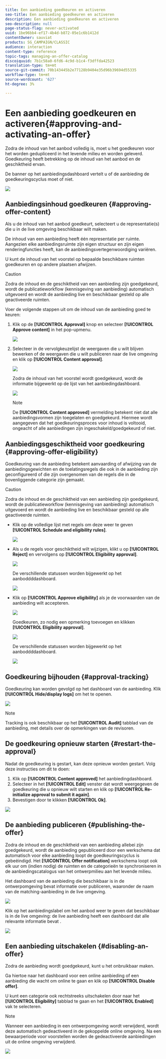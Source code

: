 ```yaml
---
title: Een aanbieding goedkeuren en activeren
seo-title: Een aanbieding goedkeuren en activeren
description: Een aanbieding goedkeuren en activeren
seo-description: null
page-status-flag: never-activated
uuid: 1be96bb4-ef17-4b4d-b872-05e1c6b1412d
contentOwner: sauviat
products: SG_CAMPAIGN/CLASSIC
audience: interaction
content-type: reference
topic-tags: managing-an-offer-catalog
discoiquuid: 7b1c58a0-6fd6-4c9d-b1c4-f3dffda42523
translation-type: tm+mt
source-git-commit: 70b143445b2e77128b9404e35d96b39694d55335
workflow-type: tm+mt
source-wordcount: '627'
ht-degree: 3%

---
```



# Een aanbieding goedkeuren en activeren{#approving-and-activating-an-offer}

Zodra de inhoud van het aanbod volledig is, moet u het goedkeuren voor het worden gedupliceerd in het levende milieu en worden geleverd. Goedkeuring heeft betrekking op de inhoud van het aanbod en de geschiktheid ervan.

De banner op het aanbiedingsdashboard vertelt u of de aanbieding de goedkeuringscyclus moet of niet.

![](assets/offer_validate_001.png)

## Aanbiedingsinhoud goedkeuren {#approving-offer-content}

Als u de inhoud van het aanbod goedkeurt, selecteert u de representatie(s) die u in de live omgeving beschikbaar wilt maken.

De inhoud van een aanbieding heeft één representatie per ruimte. Aangezien elke aanbiedingsruimte zijn eigen structuur en zijn eigen renderingfuncties heeft, kan de aanbiedingsvertegenwoordiging variëren.

U kunt de inhoud van het voorstel op bepaalde beschikbare ruimten goedkeuren en op andere plaatsen afwijzen.

>[!CAUTION]
>
>Zodra de inhoud en de geschiktheid van een aanbieding zijn goedgekeurd, wordt de publicatieworkflow (kennisgeving van aanbieding) automatisch uitgevoerd en wordt de aanbieding live en beschikbaar gesteld op alle geactiveerde ruimten.

Voer de volgende stappen uit om de inhoud van de aanbieding goed te keuren:

1. Klik op de **[!UICONTROL Approval]** knop en selecteer **[!UICONTROL Approve content]** in het pop-upmenu.

   ![](assets/offer_validate_002.png)

1. Selecteer in de vervolgkeuzelijst de weergaven die u wilt blijven bewerken of de weergaven die u wilt publiceren naar de live omgeving en klik op **[!UICONTROL Content approval]**.

   ![](assets/offer_validate_003.png)

   Zodra de inhoud van het voorstel wordt goedgekeurd, wordt de informatie bijgewerkt op de lijst van het aanbiedingdashboard.

   ![](assets/offer_validate_004.png)

   >[!NOTE]
   >
   >De **[!UICONTROL Content approved]** vermelding betekent niet dat alle aanbiedingsvormen zijn toegelaten en goedgekeurd. Hiermee wordt aangegeven dat het goedkeuringsproces voor inhoud is voltooid, ongeacht of alle aanbiedingen zijn ingeschakeld/goedgekeurd of niet.

## Aanbiedingsgeschiktheid voor goedkeuring {#approving-offer-eligibility}

Goedkeuring van de aanbieding betekent aanvaarding of afwijzing van de aanbiedingsgewichten en de toelatingsregels die ook in de aanbieding zijn geconfigureerd of die zijn overgenomen van de regels die in de bovenliggende categorie zijn gemaakt.

>[!CAUTION]
>
>Zodra de inhoud en de geschiktheid van een aanbieding zijn goedgekeurd, wordt de publicatieworkflow (kennisgeving van aanbieding) automatisch uitgevoerd en wordt de aanbieding live en beschikbaar gesteld op alle geactiveerde ruimten.

* Klik op de volledige lijst met regels om deze weer te geven **[!UICONTROL Schedule and eligibility rules]**.

   ![](assets/offer_validate_005.png)

* Als u de regels voor geschiktheid wilt wijzigen, klikt u op **[!UICONTROL Reject]** en vervolgens op **[!UICONTROL Eligibility approval]**.

   ![](assets/offer_validate_007.png)

   De verschillende statussen worden bijgewerkt op het aanboddddashboard.

   ![](assets/offer_validate_006.png)

* Klik op **[!UICONTROL Approve eligibility]** als je de voorwaarden van de aanbieding wilt accepteren.

   ![](assets/offer_validate_008.png)

   Goedkeuren, zo nodig een opmerking toevoegen en klikken **[!UICONTROL Eligibility approval]**.

   ![](assets/offer_validate_009.png)

   De verschillende statussen worden bijgewerkt op het aanboddddashboard.

   ![](assets/offer_validate_010.png)

## Goedkeuring bijhouden {#approval-tracking}

Goedkeuring kan worden gevolgd op het dashboard van de aanbieding. Klik **[!UICONTROL Hide/display logs]** om het te openen.

![](assets/offer_validate_012.png)

>[!NOTE]
>
>Tracking is ook beschikbaar op het **[!UICONTROL Audit]** tabblad van de aanbieding, met details over de opmerkingen van de revisoren.

## De goedkeuring opnieuw starten {#restart-the-approval}

Nadat de goedkeuring is gestart, kan deze opnieuw worden gestart. Volg deze instructies om dit te doen:

1. Klik op **[!UICONTROL Content approved]** het aanbiedingdashboard.
1. Selecteer in het **[!UICONTROL Edit]** venster dat wordt weergegeven de goedkeuring die u opnieuw wilt starten en klik op **[!UICONTROL Re-initialize approval to submit it again]**.
1. Bevestigen door te klikken **[!UICONTROL Ok]**.

![](assets/offer_validate_013.png)

## De aanbieding publiceren {#publishing-the-offer}

Zodra de inhoud en de geschiktheid van een aanbieding allebei zijn goedgekeurd, wordt de aanbieding gepubliceerd door een werkschema dat automatisch voor elke aanbieding loopt de goedkeuringscyclus is gebeëindigd. Het **[!UICONTROL Offer notification]** werkschema loopt ook elk uur om (indien nodig) de ruimten en de categorieën te synchroniseren in de aanbiedingscatalogus van het ontwerpmilieu aan het levende milieu.

Het dashboard van de aanbieding die beschikbaar is in de ontwerpomgeving bevat informatie over publiceren, waaronder de naam van de matching-aanbieding in de live omgeving.

![](assets/offer_golive_001.png)

Klik op het aanbiedingslabel om het aanbod weer te geven dat beschikbaar is in de live omgeving: de live aanbieding heeft een dashboard dat alle relevante informatie bevat .

![](assets/offer_golive_002.png)

## Een aanbieding uitschakelen {#disabling-an-offer}

Zodra de aanbieding wordt goedgekeurd, kunt u het onbruikbaar maken.

Ga hiertoe naar het dashboard voor een online aanbieding of een aanbieding die wacht om online te gaan en klik op **[!UICONTROL Disable offer]**.

U kunt een categorie ook rechtstreeks uitschakelen door naar het **[!UICONTROL Eligibility]** tabblad te gaan en het **[!UICONTROL Enabled]** vak te selecteren.

>[!NOTE]
>
>Wanneer een aanbieding in een ontwerpomgeving wordt verwijderd, wordt deze automatisch gedeactiveerd in de gekoppelde online omgeving. Na een bewaarperiode voor voorstellen worden de gedeactiveerde aanbiedingen uit de online omgeving verwijderd.

![](assets/offer_preview_deactivate.png)

